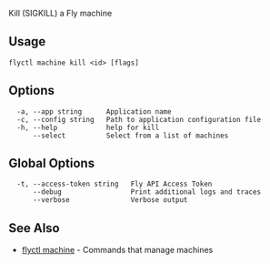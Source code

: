 Kill (SIGKILL) a Fly machine


## Usage
~~~
flyctl machine kill <id> [flags]
~~~

## Options

~~~
  -a, --app string      Application name
  -c, --config string   Path to application configuration file
  -h, --help            help for kill
      --select          Select from a list of machines
~~~

## Global Options

~~~
  -t, --access-token string   Fly API Access Token
      --debug                 Print additional logs and traces
      --verbose               Verbose output
~~~

## See Also

* [flyctl machine](/docs/flyctl/machine/)	 - Commands that manage machines

